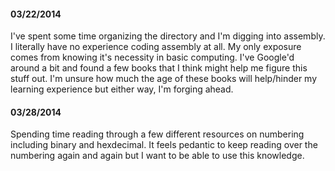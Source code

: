 #### 03/22/2014

I've spent some time organizing the directory and I'm digging into assembly. I literally have no
experience coding assembly at all. My only exposure comes from knowing it's necessity in basic
computing. I've Google'd around a bit and found a few books that I think might help me figure this
stuff out. I'm unsure how much the age of these books will help/hinder my learning experience but
either way, I'm forging ahead.

#### 03/28/2014

Spending time reading through a few different resources on numbering including binary and hexdecimal.
It feels pedantic to keep reading over the numbering again and again but I want to be able to use
this knowledge.
